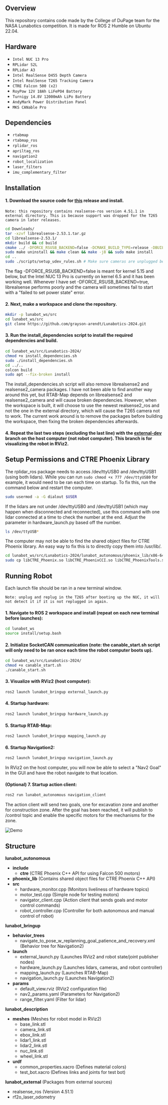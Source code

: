 ## Overview

This repository contains code made by the College of DuPage team for the NASA Lunabotics competition. It is made for ROS 2 Humble on Ubuntu 22.04.

## Hardware

- `Intel NUC 13 Pro`
- `RPLidar S2L`
- `RPLidar A3`
- `Intel RealSense D455 Depth Camera`
- `Intel RealSense T265 Tracking Camera`
- `CTRE Falcon 500 (x2)`
- `RoyPow 12V 18Ah LiFePO4 Battery`
- `Turnigy 14.8V 12000mAh LiPo Battery`
- `AndyMark Power Distribution Panel`
- `MKS CANable Pro`

## Dependencies

- `rtabmap`
- `rtabmap_ros`
- `rplidar_ros`
- `apriltag_ros`
- `navigation2`
- `robot_localization`
- `laser_filters`
- `imu_complementary_filter`

## Installation

#### 1. Download the source code for [this](https://github.com/IntelRealSense/librealsense/releases/tag/v2.53.1) release and install.
`Note: this repository contains realsense-ros version 4.51.1 in external directory. This is because support was dropped for the T265 camera in later releases.`

```bash
cd Downloads/
tar -xzvf librealsense-2.53.1.tar.gz
cd librealsense-2.53.1/
mkdir build && cd build
cmake ../ -DFORCE_RSUSB_BACKEND=false -DCMAKE_BUILD_TYPE=release -DBUILD_EXAMPLES=true -DBUILD_GRAPHICAL_EXAMPLES=true
sudo make uninstall && make clean && make -j8 && sudo make install
cd ..
sudo ./scripts/setup_udev_rules.sh # Make sure cameras are unplugged before running
```

The flag -DFORCE_RSUSB_BACKEND=false is meant for kernel 5.15 and below, but the Intel NUC 13 Pro is currently on kernel 6.5 and it has been working well. Whenever I have set -DFORCE_RSUSB_BACKEND=true, librealsense performs poorly and the camera will sometimes fail to start with a "failed to set power state" error.

#### 2. Next, make a workspace and clone the repository.

```bash
mkdir -p lunabot_ws/src
cd lunabot_ws/src
git clone https://github.com/grayson-arendt/Lunabotics-2024.git
```

#### 3. Run the install_dependencies script to install the required dependencies and build.

```bash
cd lunabot_ws/src/Lunabotics-2024/
chmod +x install_dependencies.sh
sudo ./install_dependencies.sh
cd ../..
colcon build
sudo apt --fix-broken install
```

The install_dependencies.sh script will also remove librealsense2 and realsense2_camera packages. I have not been able to find another way around this yet, but RTAB-Map depends on librealsense2 and realsense2_camera and will cause broken dependencies. However, when the workspace is built, it will choose to use the newest realsense2_ros and not the one in the external directory, which will cause the T265 camera not to work. The current work around is to remove the packages before building the workspace, then fixing the broken dependencies afterwards.

#### 4. Repeat the last two steps (excluding the last line) with the [external-dev](https://github.com/grayson-arendt/Lunabotics-2024/tree/external-dev?tab=readme-ov-file) branch on the host computer (not robot computer). This branch is for visualizing the robot in RViz2.

## Setup Permissions and CTRE Phoenix Library

The rplidar_ros package needs to access /dev/ttyUSB0 and /dev/ttyUSB1 (using both lidars). While you can run `sudo chmod +x 777 /dev/ttyUSB0` for example, it would need to be ran each time on startup. To fix this, run the command below and restart the computer.

```bash
sudo usermod -a -G dialout $USER
```

If the lidars are not under /dev/ttyUSB0 and /dev/ttyUSB1 (which may happen when disconnected and reconnected), use this command with one lidar connected at a time to check the number at the end. Adjust the parameter in hardware_launch.py based off the number. 

```bash
ls /dev/ttyUSB*
```

The computer may not be able to find the shared object files for CTRE Phoenix library. An easy way to fix this is to directly copy them into /usr/lib/.

```bash
cd lunabot_ws/src/Lunabotics-2024/lunabot_autonomous/phoenix_lib/x86-64/
sudo cp libCTRE_Phoenix.so libCTRE_PhoenixCCI.so libCTRE_PhoenixTools.so /usr/lib/
```

## Running Robot

Each launch file should be ran in a new terminal window. 

`Note: unplug and replug in the T265 after booting up the NUC, it will not detect it if it is not replugged in again.`

#### 1. Navigate to ROS 2 workspace and install (repeat on each new terminal before launches):
```bash
cd lunabot_ws
source install/setup.bash
```

#### 2. Initialize SocketCAN communication (note: the canable_start.sh script will only need to be ran once each time the robot computer boots up).
```bash
cd lunabot_ws/src/Lunabotics-2024/
chmod +x canable_start.sh 
./canable_start.sh
```

#### 3. Visualize with RViz2 (host computer):
```bash
ros2 launch lunabot_bringup external_launch.py
```

#### 4. Startup hardware:

```bash
ros2 launch lunabot_bringup hardware_launch.py
```

#### 5. Startup RTAB-Map:

```bash
ros2 launch lunabot_bringup mapping_launch.py
```

#### 6. Startup Navigation2:

```bash
ros2 launch lunabot_bringup navigation_launch.py
```

In RViz2 on the host computer, you will now be able to select a "Nav2 Goal" in the GUI and have the robot navigate to that location. 

#### (Optional) 7. Startup action client:

```bash
ros2 run lunabot_autonomous navigation_client
```

The action client will send two goals, one for excavation zone and another for construction zone. After the goal has been reached, it will publish to /control topic and enable the specific
motors for the mechanisms for the zone.

![Demo](sample.png)

## Structure

**lunabot_autonomous**
  - **include**
    - **ctre** (CTRE Phoenix C++ API for using Falcon 500 motors)
  - **phoenix_lib** (Contains shared object files for CTRE Phoenix C++ API)
  - **src**
    - hardware_monitor.cpp (Monitors liveliness of hardware topics)
    - motor_test.cpp (Simple node for testing motors)
    - navigator_client.cpp (Action client that sends goals and motor control commands)
    - robot_controller.cpp (Controller for both autonomous and manual control of robot)

**lunabot_bringup** 
  - **behavior_trees**
    - navigate_to_pose_w_replanning_goal_patience_and_recovery.xml (Behavior tree for Navigation2)
  - **launch**
    - external_launch.py (Launches RViz2 and robot state/joint publisher nodes)
    - hardware_launch.py (Launches lidars, cameras, and robot controller)
    - mapping_launch.py (Launches RTAB-Map)
    - navigation_launch.py (Launches Navigation2)
  - **params**
    - default_view.rviz (RViz2 configuration file)
    - nav2_params.yaml (Parameters for Navigation2)
    - range_filter.yaml (Filter for lidar)

**lunabot_description** 
  - **meshes** (Meshes for robot model in RViz2)
    - base_link.stl
    - camera_link.stl
    - ebox_link.stl
    - lidar1_link.stl
    - lidar2_link.stl
    - nuc_link.stl
    - wheel_link.stl
  - **urdf**
    - common_properties.xacro (Defines material colors)
    - test_bot.xacro (Defines links and joints for test bot)

**lunabot_external** (Packages from external sources)
  - realsense_ros (Version 4.51.1)
  - rf2o_laser_odometry
